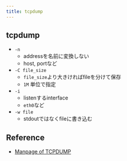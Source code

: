```yaml
---
title: tcpdump
---
```


## tcpdump


* `-n`
    * addressを名前に変換しない
    * host, portなど
* `-C file_size`
    * `file_size`より大きければfileを分けて保存
    * `1M` 単位で指定
* `-i`
    * listenするinterface
    * `eth0`など
* `-w file`
    * stdoutではなくfileに書き込む

## Reference
* [Manpage of TCPDUMP](https://www.tcpdump.org/tcpdump_man.html)
